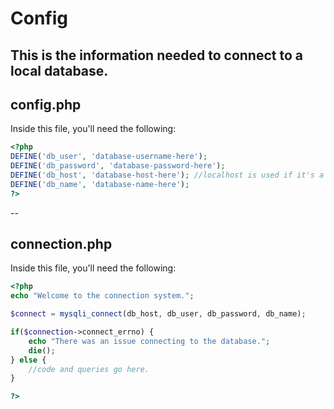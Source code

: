 # Config
This is the information needed to connect to a local database.
--
## config.php
Inside this file, you'll need the following:
```php
<?php
DEFINE('db_user', 'database-username-here');
DEFINE('db_password', 'database-password-here');
DEFINE('db_host', 'database-host-here'); //localhost is used if it's a local database.
DEFINE('db_name', 'database-name-here');
?>
```
--
## connection.php
Inside this file, you'll need the following:
```php
<?php
echo "Welcome to the connection system.";

$connect = mysqli_connect(db_host, db_user, db_password, db_name);

if($connection->connect_errno) {
    echo "There was an issue connecting to the database.";
    die();
} else {
    //code and queries go here.
}

?>
```